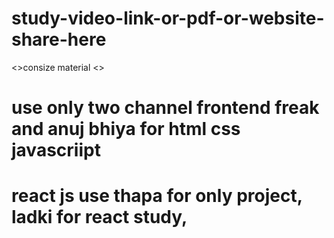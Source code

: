 # study-video-link-or-pdf-or-website-share-here
<>consize material <>
<h1>use only two channel frontend freak and anuj bhiya for html css javascriipt </h1>
<h1>react js  use thapa for only project, ladki for react study,</h1>
